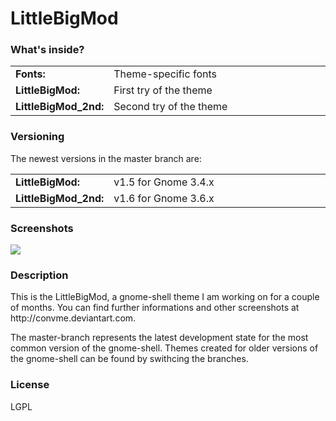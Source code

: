 LittleBigMod
============

<h3>What's inside?</h3>
<table width="100%">
  <tr>
    <td width="20%"><b>Fonts:</b></td>
    <td>Theme-specific fonts</td>
  </tr>
  <tr>
    <td><b>LittleBigMod:</b></td>
    <td>First try of the theme</td>
  </tr>
  <tr>
    <td><b>LittleBigMod_2nd:</b></td>
    <td>Second try of the theme</td>
  </tr>
</table>
<h3>Versioning</h3>
<p>The newest versions in the master branch are:</p>
<table width="100%">
  <tr>
    <td width="20%"><b>LittleBigMod:</b></td>
    <td>v1.5 for Gnome 3.4.x</td>
  </tr>
  <tr>
    <td><b>LittleBigMod_2nd:</b></td>
    <td>v1.6 for Gnome 3.6.x</td>
  </tr>
</table>
<h3>Screenshots</h3>
<p>
<img src="http://250kb.de/u/130426/j/fyRORTOI1uXg.jpg" /><br />
</p>
<h3>Description</h3>
<p>This is the LittleBigMod, a gnome-shell theme I am working on for a couple of months. You can find further informations and other screenshots at http://convme.deviantart.com.</p>
<p>The master-branch represents the latest development state for the most common version of the gnome-shell. Themes created for older versions of the gnome-shell can be found by swithcing the branches.</p>
<h3>License</h3>
<p>LGPL</p>
